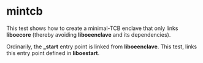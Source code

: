 mintcb
======

This test shows how to create a minimal-TCB enclave that only links
**liboecore** (thereby avoiding **liboeenclave** and its dependencies).

Ordinarily, the **_start** entry point is linked from **liboeenclave**. This
test, links this entry point defined in **liboestart**.

